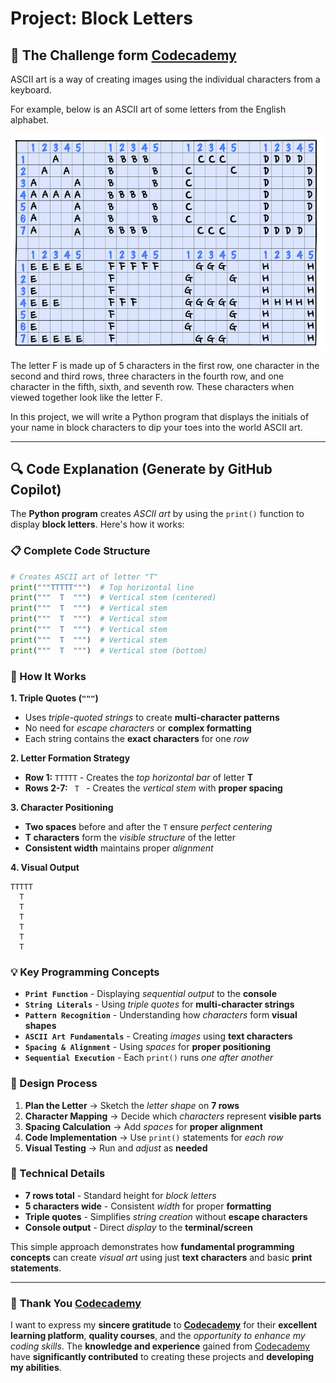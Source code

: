 # Project: Block Letters

## 🎯 The Challenge form [Codecademy](http://www.codecademy.com/)

ASCII art is a way of creating images using the individual characters from a keyboard.

For example, below is an ASCII art of some letters from the English alphabet.

![Challege for Block Letters in Codecademy](./image/image.png)

The letter F is made up of 5 characters in the first row, one character in the second and third rows, three characters in the fourth row, and one character in the fifth, sixth, and seventh row. These characters when viewed together look like the letter F.

In this project, we will write a Python program that displays the initials of your name in block characters to dip your toes into the world ASCII art.

---

## 🔍 **Code Explanation (Generate by GitHub Copilot)**

The **Python program** creates *ASCII art* by using the `print()` function to display **block letters**. Here's how it works:

### **📋 Complete Code Structure**

```python
# Creates ASCII art of letter "T"
print("""TTTTT""")  # Top horizontal line
print("""  T  """)  # Vertical stem (centered)
print("""  T  """)  # Vertical stem
print("""  T  """)  # Vertical stem
print("""  T  """)  # Vertical stem
print("""  T  """)  # Vertical stem
print("""  T  """)  # Vertical stem (bottom)
```

### **🎯 How It Works**

**1. Triple Quotes (`"""`)**
- Uses *triple-quoted strings* to create **multi-character patterns**
- No need for *escape characters* or **complex formatting**
- Each string contains the **exact characters** for one *row*

**2. Letter Formation Strategy**
- **Row 1:** `TTTTT` - Creates the *top horizontal bar* of letter **T**
- **Rows 2-7:** `  T  ` - Creates the *vertical stem* with **proper spacing**

**3. Character Positioning**
- **Two spaces** before and after the `T` ensure *perfect centering*
- **T characters** form the *visible structure* of the letter
- **Consistent width** maintains proper *alignment*

**4. Visual Output**
```
TTTTT
  T  
  T  
  T  
  T  
  T  
  T  
```

### **💡 Key Programming Concepts**

- **`Print Function`** - Displaying *sequential output* to the **console**
- **`String Literals`** - Using *triple quotes* for **multi-character strings**
- **`Pattern Recognition`** - Understanding how *characters* form **visual shapes**
- **`ASCII Art Fundamentals`** - Creating *images* using **text characters**
- **`Spacing & Alignment`** - Using *spaces* for **proper positioning**
- **`Sequential Execution`** - Each `print()` runs *one after another*

### **🎨 Design Process**

1. **Plan the Letter** → Sketch the *letter shape* on **7 rows**
2. **Character Mapping** → Decide which *characters* represent **visible parts**
3. **Spacing Calculation** → Add *spaces* for **proper alignment**
4. **Code Implementation** → Use `print()` statements for *each row*
5. **Visual Testing** → Run and *adjust* as **needed**

### **🔧 Technical Details**

- **7 rows total** - Standard height for *block letters*
- **5 characters wide** - Consistent *width* for proper **formatting**
- **Triple quotes** - Simplifies *string creation* without **escape characters**
- **Console output** - Direct *display* to the **terminal/screen**

This simple approach demonstrates how **fundamental programming concepts** can create *visual art* using just **text characters** and basic **print statements**.

---

### 🙏 **Thank You [Codecademy](https://www.codecademy.com/)**

I want to express my **sincere gratitude** to [**Codecademy**](https://www.codecademy.com/) for their **excellent learning platform**, **quality courses**, and the *opportunity to enhance my coding skills*. The **knowledge and experience** gained from [Codecademy](https://www.codecademy.com/) have **significantly contributed** to creating these projects and **developing my abilities**.